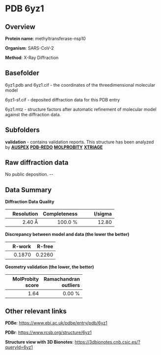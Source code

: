 # PDB 6yz1

## Overview

**Protein name**: methyltransferase-nsp10

**Organism**: SARS-CoV-2

**Method**: X-Ray Diffraction

## Basefolder

6yz1.pdb and 6yz1.cif - the coordinates of the threedimensional molecular model

6yz1-sf.cif - deposited diffraction data for this PDB entry

6yz1.mtz - structure factors after automatic refinement of molecular model against the diffraction data.

## Subfolders





**validation** - contains validation reports. This structure has been analyzed by [**AUSPEX**](https://github.com/thorn-lab/coronavirus_structural_task_force/tree/master/pdb/methyltransferase-nsp10/SARS-CoV-2/6yz1/validation/auspex) [**PDB-REDO**](https://github.com/thorn-lab/coronavirus_structural_task_force/tree/master/pdb/methyltransferase-nsp10/SARS-CoV-2/6yz1/validation/pdb-redo) [**MOLPROBITY**](https://github.com/thorn-lab/coronavirus_structural_task_force/tree/master/pdb/methyltransferase-nsp10/SARS-CoV-2/6yz1/validation/molprobity) [**XTRIAGE**](https://github.com/thorn-lab/coronavirus_structural_task_force/blob/master/pdb/methyltransferase-nsp10/SARS-CoV-2/6yz1/validation/Xtriage_output.log)  



## Raw diffraction data

No public deposition. --<br> 

## Data Summary
**Diffraction Data Quality**

|   | Resolution | Completeness| I/sigma |
|---|-------------:|----------------:|--------------:|
|   |2.40 Å|100.0 %|<img width=50/>12.80|

**Discrepancy between model and data (the lower the better)**

|   | **R-work**| **R-free**   
|---|-------------:|----------------:|           
||  0.1870|  0.2260|

**Geometry validation (the lower, the better)**

|   |**MolProbity<br>score**| **Ramachandran<br>outliers** 
|---|-------------:|----------------:|
||  1.64|  0.00 %|

 

 



## Other relevant links 
**PDBe**:  https://www.ebi.ac.uk/pdbe/entry/pdb/6yz1
 
**PDBr**: https://www.rcsb.org/structure/6yz1 

**Structure view with 3D Bionotes**: https://3dbionotes.cnb.csic.es/?queryId=6yz1

